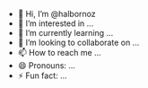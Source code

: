 - 👋 Hi, I’m @halbornoz
- 👀 I’m interested in ...
- 🌱 I’m currently learning ...
- 💞️ I’m looking to collaborate on ...
- 📫 How to reach me ...
- 😄 Pronouns: ...
- ⚡ Fun fact: ...

<!---
halbornoz/halbornoz is a ✨ special ✨ repository because its `README.md` (this file) appears on your GitHub profile.
You can click the Preview link to take a look at your changes.
--->
